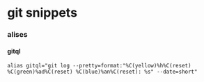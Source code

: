 # git snippets

### alises

#### gitql

`alias gitql="git log --pretty=format:"%C(yellow)%h%C(reset) %C(green)%ad%C(reset) %C(blue)%an%C(reset): %s" --date=short"`
